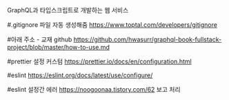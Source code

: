 GraphQL과 타입스크립트로 개발하는 웹 서비스

#.gitignore 파일 자동 생성해줌
https://www.toptal.com/developers/gitignore

#아래 주소 - 교재 github
https://github.com/hwasurr/graphql-book-fullstack-project/blob/master/how-to-use.md

#prettier 설정 커스텀
https://prettier.io/docs/en/configuration.html

#eslint
https://eslint.org/docs/latest/use/configure/

#eslint 설정간 에러
https://noogoonaa.tistory.com/62 보고 처리

